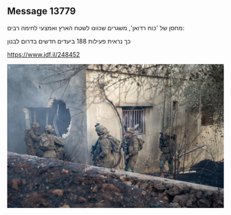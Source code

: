 ## Message 13779

מחסן של 'כוח רדואן', משגרים שכוונו לשטח הארץ ואמצעי לחימה רבים:

כך נראית פעילות 188 ביעדים חדשים בדרום לבנון


 https://www.idf.il/248452

![Photo](13779/13779_photo.jpg)
